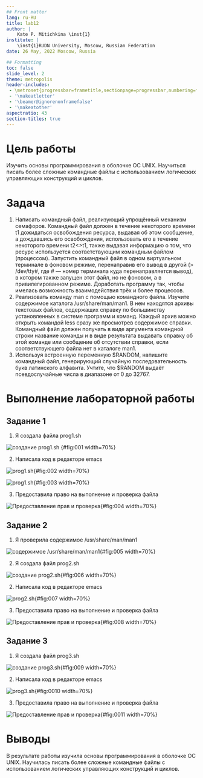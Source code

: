 ```yaml
---
## Front matter
lang: ru-RU
title: lab12
author: |
	Kate P. Mitichkina \inst{1}
institute: |
	\inst{1}RUDN University, Moscow, Russian Federation
date: 26 May, 2022 Moscow, Russia

## Formatting
toc: false
slide_level: 2
theme: metropolis
header-includes: 
 - \metroset{progressbar=frametitle,sectionpage=progressbar,numbering=fraction}
 - '\makeatletter'
 - '\beamer@ignorenonframefalse'
 - '\makeatother'
aspectratio: 43
section-titles: true
---
```

# Цель работы

Изучить основы программирования в оболочке ОС UNIX. Научиться писать более сложные командные файлы с использованием логических управляющих конструкций и циклов.

# Задача
1.	Написать командный файл, реализующий упрощённый механизм семафоров. Командный файл должен в течение некоторого времени t1 дожидаться освобождения ресурса, выдавая об этом сообщение, а дождавшись его освобождения, использовать его в течение некоторого времени t2<>t1, также выдавая информацию о том, что ресурс используется соответствующим командным файлом (процессом). Запустить командный файл в одном виртуальном терминале в фоновом режиме, перенаправив его вывод в другой (> /dev/tty#, где # — номер терминала куда перенаправляется вывод), в котором также запущен этот файл, но не фоновом, а в привилегированном режиме. Доработать программу так, чтобы имелась возможность взаимодействия трёх и более процессов.
2.	Реализовать команду man с помощью командного файла. Изучите содержимое каталога /usr/share/man/man1. В нем находятся архивы текстовых файлов, содержащих справку по большинству установленных в системе программ и команд. Каждый архив можно открыть командой less сразу же просмотрев содержимое справки. Командный файл должен получать в виде аргумента командной строки название команды и в виде результата выдавать справку об этой команде или сообщение об отсутствии справки, если соответствующего файла нет в каталоге man1.
3.	Используя встроенную переменную $RANDOM, напишите командный файл, генерирующий случайную последовательность букв латинского алфавита. Учтите, что $RANDOM выдаёт псевдослучайные числа в диапазоне от 0 до 32767.



# Выполнение лабораторной работы
## Задание 1
1. Я создала файла prog1.sh 

![создание prog1.sh](img/11.png)   {#fig:001 width=70%}


2. Написала код в редакторе emacs 

![prog1.sh](img/1.png){#fig:002 width=70%}

![prog1.sh](img/2.png){#fig:003 width=70%}

3. Предоставила право на выполнение и проверка файла 

![Предоставление прав и проверка](img/3.png){#fig:004 width=70%}

## Задание 2

1. Я проверила содержимое /usr/share/man/man1 

![содержимое /usr/share/man/man1](img/4.png){#fig:005 width=70%}

2. Я создала файл prog2.sh 

![создание prog2.sh](img/6.png){#fig:006 width=70%}

2. Написала код в редакторе emacs 

![prog2.sh](img/5.png){#fig:007 width=70%}


3. Предоставила право на выполнение и проверка файла  

![Предоставление прав и проверка](img/7.png){#fig:008 width=70%}

## Задание 3

1. Я создала файл prog3.sh  

![создание prog3.sh](img/9.png){#fig:009 width=70%}

2. Написала код в редакторе emacs 

![prog3.sh](img/8.png){#fig:0010 width=70%}

3. Предоставила право на выполнение и проверка файла 

![Предоставление прав и проверка](img/10.png){#fig:0011 width=70%}


# Выводы
В результате работы изучила основы программирования в оболочке ОС UNIX.  Научилась писать более сложные командные файлы с использованием логических управляющих конструкций и циклов.

